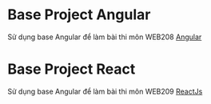 # Base Project Angular

Sử dụng base Angular để làm bài thi môn WEB208 [Angular](https://github.com/datlt2306/Base-Project/tree/angular)

# Base Project React

Sử dụng base Angular để làm bài thi môn WEB209 [ReactJs](https://github.com/datlt2306/Base-Project/tree/react)
